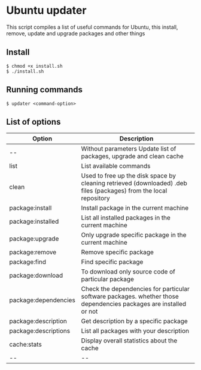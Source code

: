 # Ubuntu updater  
This script compiles a list of useful commands for Ubuntu, this install, remove, update and upgrade packages and other things  

## Install
```
$ chmod +x install.sh
$ ./install.sh
```

## Running commands
```
$ updater <command-option>
```

## List of options
| Option | Description |
|--|--|  
| -- | Without parameters Update list of packages, upgrade and clean cache  |
| list | List available commands |
| clean | Used to free up the disk space by cleaning retrieved (downloaded) .deb files (packages) from the local repository |
| package:install | Install package in the current machine |
| package:installed | List all installed packages in the current machine |
| package:upgrade | Only upgrade specific package in the current machine |
| package:remove | Remove specific package |
| package:find |  Find specific package |
| package:download | To download only source code of particular package |
| package:dependencies | Check the dependencies for particular software packages. whether those dependencies packages are installed or not |
| package:description | Get description by a specific package |
| package:descriptions | List all packages with your description |
| cache:stats | Display overall statistics about the cache |
|--|--|              
